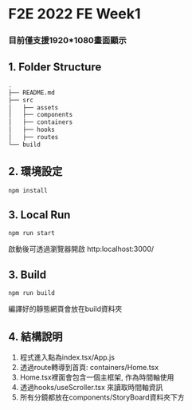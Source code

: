 # F2E 2022 FE Week1
### 目前僅支援1920*1080畫面顯示
## 1. Folder Structure
```bash
.
├── README.md
├── src
│   ├── assets
│   ├── components
│   ├── containers
│   ├── hooks
│   ├── routes
└── build
```
## 2. 環境設定
```
npm install
```
## 3. Local Run
```
npm run start
```
啟動後可透過瀏覽器開啟
http:localhost:3000/
## 3. Build
```
npm run build
```
編譯好的靜態網頁會放在build資料夾

## 4. 結構說明

1. 程式進入點為index.tsx/App.js
2. 透過route轉導到首頁: containers/Home.tsx
3. Home.tsx裡面會包含一個主框架, 作為時間軸使用
4. 透過hooks/useScroller.tsx 來讀取時間軸資訊
5. 所有分鏡都放在components/StoryBoard資料夾下方
